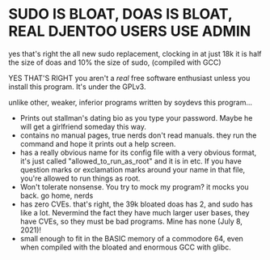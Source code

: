 # SUDO IS BLOAT, DOAS IS BLOAT, REAL DJENTOO USERS USE ADMIN

yes that's right the all new sudo replacement, clocking in at just 18k it is half the size of doas and 10% the size of sudo,
(compiled with GCC)

YES THAT'S RIGHT you aren't a *real* free software enthusiast unless you install this program. It's under the GPLv3.

unlike other, weaker, inferior programs written by soydevs this program...

* Prints out stallman's dating bio as you type your password. Maybe he will get a girlfriend someday this way.
* contains no manual pages, true nerds don't read manuals. they run the command and hope it prints out a help screen.
* has a really obvious name for its config file with a very obvious format, it's just called "allowed_to_run_as_root" and it
is in etc. If you have question marks or exclamation marks around your name in that file, you're allowed to run things as root.
* Won't tolerate nonsense. You try to mock my program? it mocks you back. go home, nerds
* has zero CVEs. that's right, the 39k bloated doas has 2, and sudo has like a lot. Nevermind the fact they have 
much larger user bases, they have CVEs, so they must be bad programs. Mine has none (July 8, 2021)!
* small enough to fit in the BASIC memory of a commodore 64, even when compiled with the bloated and enormous GCC with glibc.

